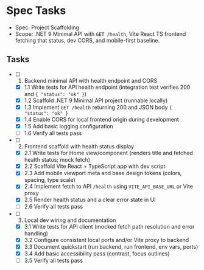 # Spec Tasks

- Spec: Project Scaffolding
- Scope: .NET 9 Minimal API with `GET /health`, Vite React TS frontend fetching that status, dev CORS, and mobile-first baseline.

## Tasks

- [ ] 1. Backend minimal API with health endpoint and CORS
  - [x] 1.1 Write tests for API health endpoint (integration test verifies 200 and `{ "status": "ok" }`)
  - [x] 1.2 Scaffold .NET 9 Minimal API project (runnable locally)
  - [x] 1.3 Implement `GET /health` returning 200 and JSON body `{ "status": "ok" }`
  - [x] 1.4 Enable CORS for local frontend origin during development
  - [x] 1.5 Add basic logging configuration
  - [ ] 1.6 Verify all tests pass

- [ ] 2. Frontend scaffold with health status display
  - [x] 2.1 Write tests for Home view/component (renders title and fetched health status; mock fetch)
  - [x] 2.2 Scaffold Vite React + TypeScript app with dev script
  - [x] 2.3 Add mobile viewport meta and base design tokens (colors, spacing, type scale)
  - [x] 2.4 Implement fetch to API `/health` using `VITE_API_BASE_URL` or Vite proxy
  - [x] 2.5 Render health status and a clear error state in UI
  - [ ] 2.6 Verify all tests pass

- [ ] 3. Local dev wiring and documentation
  - [x] 3.1 Write tests for API client (mocked fetch path resolution and error handling)
  - [x] 3.2 Configure consistent local ports and/or Vite proxy to backend
  - [x] 3.3 Document quickstart (run backend, run frontend, env vars, ports)
  - [x] 3.4 Add basic accessibility pass (contrast, focus outlines)
  - [ ] 3.5 Verify all tests pass
